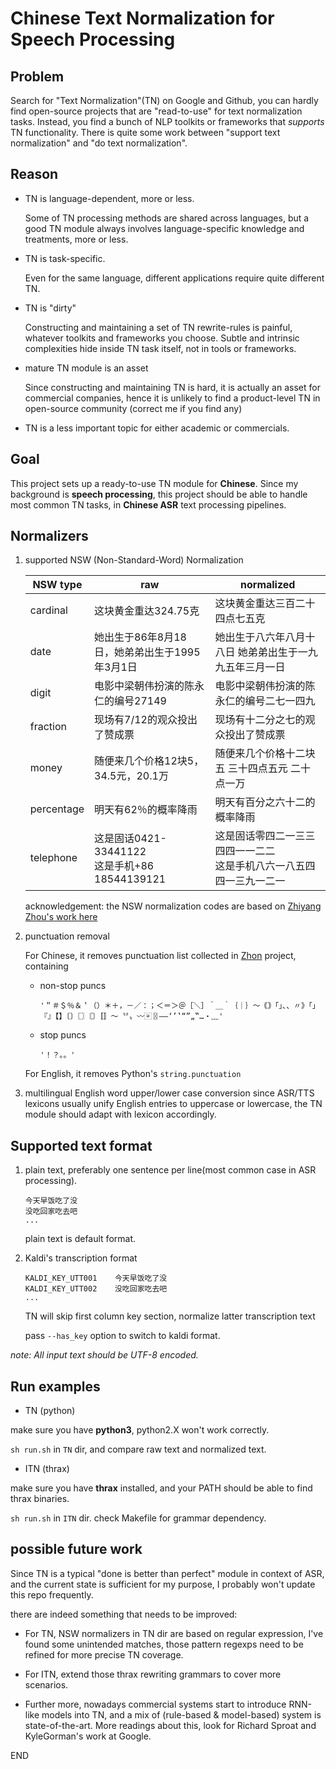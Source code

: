 # Chinese Text Normalization for Speech Processing

## Problem

Search for "Text Normalization"(TN) on Google and Github, you can hardly find open-source projects that are "read-to-use" for text normalization tasks. Instead, you find a bunch of NLP toolkits or frameworks that *supports* TN functionality.  There is quite some work between "support text normalization" and "do text normalization".

## Reason

* TN is language-dependent, more or less.

    Some of TN processing methods are shared across languages, but a good TN module always involves language-specific knowledge and treatments, more or less.

* TN is task-specific.

    Even for the same language, different applications require quite different TN.

* TN is "dirty"

    Constructing and maintaining a set of TN rewrite-rules is painful, whatever toolkits and frameworks you choose.  Subtle and intrinsic complexities hide inside TN task itself, not in tools or frameworks.

* mature TN module is an asset

    Since constructing and maintaining TN is hard, it is actually an asset for commercial companies, hence it is unlikely to find a product-level TN in open-source community (correct me if you find any)

* TN is a less important topic for either academic or commercials.

## Goal

This project sets up a ready-to-use TN module for **Chinese**. Since my background is **speech processing**, this project should be able to handle most common TN tasks, in **Chinese ASR** text processing pipelines.

## Normalizers

1. supported NSW (Non-Standard-Word) Normalization

    |NSW type|raw|normalized|
    |-|-|-|
    |cardinal|这块黄金重达324.75克|这块黄金重达三百二十四点七五克|
    |date|她出生于86年8月18日，她弟弟出生于1995年3月1日|她出生于八六年八月十八日 她弟弟出生于一九九五年三月一日|
    |digit|电影中梁朝伟扮演的陈永仁的编号27149|电影中梁朝伟扮演的陈永仁的编号二七一四九|
    |fraction|现场有7/12的观众投出了赞成票|现场有十二分之七的观众投出了赞成票|
    |money|随便来几个价格12块5，34.5元，20.1万|随便来几个价格十二块五 三十四点五元 二十点一万|
    |percentage|明天有62％的概率降雨|明天有百分之六十二的概率降雨|
    |telephone|这是固话0421-33441122<br>这是手机+86 18544139121|这是固话零四二一三三四四一一二二<br>这是手机八六一八五四四一三九一二一|

    acknowledgement: the NSW normalization codes are based on [Zhiyang Zhou's work here](https://github.com/Joee1995/chn_text_norm.git)

1. punctuation removal

    For Chinese, it removes punctuation list collected in [Zhon](https://github.com/tsroten/zhon) project, containing
    * non-stop puncs
        ```
        '＂＃＄％＆＇（）＊＋，－／：；＜＝＞＠［＼］＾＿｀｛｜｝～｟｠｢｣､、〃》「」『』【】〔〕〖〗〘〙〚〛〜〝〞〟〰〾〿–—‘’‛“”„‟…‧﹏'
        ```
    * stop puncs
        ```
        '！？｡。'
        ```

    For English, it removes Python's `string.punctuation`

1. multilingual English word upper/lower case conversion
    since ASR/TTS lexicons usually unify English entries to uppercase or lowercase, the TN module should adapt with lexicon accordingly.

## Supported text format

1. plain text, preferably one sentence per line(most common case in ASR processing).
    ```
    今天早饭吃了没
    没吃回家吃去吧
    ...
    ```
    plain text is default format.

2. Kaldi's transcription format
    ```
    KALDI_KEY_UTT001    今天早饭吃了没
    KALDI_KEY_UTT002    没吃回家吃去吧
    ...
    ```
    TN will skip first column key section, normalize latter transcription text

    pass `--has_key` option to switch to kaldi format.

_note: All input text should be UTF-8 encoded._

## Run examples

* TN (python)

make sure you have **python3**, python2.X won't work correctly.

`sh run.sh` in `TN` dir, and compare raw text and normalized text.

* ITN (thrax)

make sure you  have **thrax** installed, and your PATH should be able to find thrax binaries.

`sh run.sh` in `ITN` dir. check Makefile for grammar dependency.

## possible future work

Since TN is a typical "done is better than perfect" module in context of ASR, and the current state is sufficient for my purpose, I probably won't update this repo frequently.

there are indeed something that needs to be improved:

* For TN, NSW normalizers in TN dir are based on regular expression, I've found some unintended matches, those pattern regexps need to be refined for more precise TN coverage.

* For ITN, extend those thrax rewriting grammars to cover more scenarios.

* Further more, nowadays commercial systems start to introduce RNN-like models into TN, and a mix of (rule-based & model-based) system is state-of-the-art.  More readings about this, look for Richard Sproat and KyleGorman's work at Google.

END
